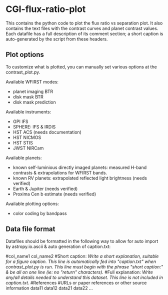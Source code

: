 # CGI-flux-ratio-plot
This contains the python code to plot the flux ratio vs separation plot. It also contains the text files with the contrast curves and planet contrast values. Each datafile has a full description of its comment section; a short caption is auto-generated by the script from these headers.

## Plot options
To customize what is plotted, you can manually set various options at the contrast_plot.py.

Available WFIRST modes:
* planet imaging BTR
* disk mask BTR
* disk mask prediction

Available instruments:
* GPI IFS
* SPHERE: IFS & IRDIS
* HST ACS (needs documentation)
* HST NICMOS
* HST STIS
* JWST NIRCam

Available planets:
* known self-luminious directly imaged planets: measured H-band contrasts & extrapolations for WFIRST bands.
* known RV planets: extrapolated reflected light brightness (needs verified)
* Earth & Jupiter (needs verified)
* Proxima Cen b estimate (needs verified)

Available plotting options:
* color coding by bandpass

## Data file format
Datafiles should be formatted in the following way to allow for auto import by astropy.io.ascii & auto generation of caption.txt:

#col_name1  col_name2
#Short caption: _Write a short explanation, suitable for a figure caption. This line is automatically fed into "caption.txt" when contrast_plot.py is run. This line must begin with the phrase "short caption:" & be all on one line (ie: no "return" characters)._
#Full explanation: _Write any/all details needed to understand this dataset. This line is not included in caption.txt._
#References
#URLs or paper references or other source information
data11  data12
data21	data22
...

